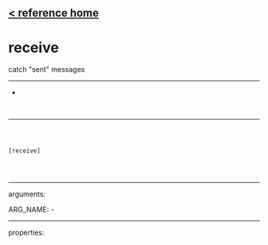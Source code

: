 [< reference home](index.html)
---

# receive


catch &#34;sent&#34; messages

---

-
<br>


---


```



[receive]


            
```

---
arguments:

ARG_NAME: -<br>

---
properties:


